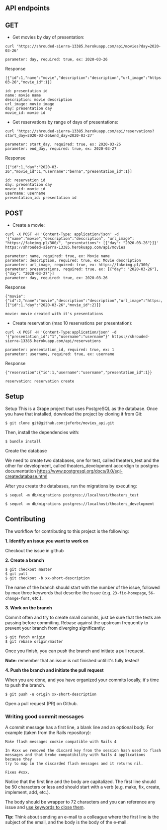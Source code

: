 ## API endpoints

## GET
* Get movies by day of presentation:
```
curl 'https://shrouded-sierra-13385.herokuapp.com/api/movies?day=2020-03-26'
```
```
parameter: day, required: true, ex: 2020-03-26
```
Response
```
[{"id":1,"name":"movie","description":"description","url_image":"https://fakeimg.pl/300/","day":"2020-03-26","movie_id":1}]
```
```
id: presentation id
name: movie name 
description: movie description
url_image: movie image
day: presentation day
movie_id: movie id
```
* Get reservations by range of days of presentations:
```
curl 'https://shrouded-sierra-13385.herokuapp.com/api/reservations?start_day=2020-03-26&end_day=2020-03-27'
```
```
parameter: start_day, required: true, ex: 2020-03-26
parameter: end_day, required: true, ex: 2020-03-27
```
Response
```
[{"id":1,"day":"2020-03-26","movie_id":1,"username":"berna","presentation_id":1}]
```
```
id: reservation id
day: presentation day 
movie_id: movie id
username: username
presentation_id: presentation id
```

## POST
* Create a movie:
```
curl -X POST -H 'Content-Type: application/json' -d '{"name":"movie","description":"description", "url_image": "https://fakeimg.pl/300/", "presentations": [{"day": "2020-03-26"}]}' https://shrouded-sierra-13385.herokuapp.com/api/movies
```
```
parameter: name, required: true, ex: Movie name
parameter: description, required: true, ex: Movie description
parameter: url_image, required: true, ex: https://fakeimg.pl/300/
parameter: presentations, required: true, ex: [{"day": "2020-03-26"}, {"day": "2020-03-27"}]
parameter: day, required: true, ex: 2020-03-26
```
Response
```
{"movie":{"id":2,"name":"movie","description":"description","url_image":"https://fakeimg.pl/300/","presentations":[{"id":1,"day":"2020-03-26","movie_id":2}]}
```
```
movie: movie created with it's presentations
```
* Create reservation (max 10 reservations per presentation):
```
curl -X POST -H 'Content-Type:application/json' -d '{"presentation_id":"1","username":"username"}' https://shrouded-sierra-13385.herokuapp.com/api/reservations
```
```
parameter: presentation_id, required: true, ex: 1
parameter: username, required: true, ex: username
```
Response
```
{"reservation":{"id":1,"username":"username","presentation_id":1}}
```
```
reservation: reservation create
```
## Setup

Setup
This is a Grape project that uses PostgreSQL as the database. Once you have that installed,
download the project by cloning it from Git:
```
$ git clone git@github.com:jeferbc/movies_api.git
```
Then, install the dependencies with:

```
$ bundle install
```

Create the database

We need to create two databases, one for test, called theaters_test and the other for development, 
called theaters_development accordign to postgres documentation
https://www.postgresql.org/docs/9.0/sql-createdatabase.html

After you create the databases, run the migrations by executing:

```
$ sequel -m db/migrations postgres://localhost/theaters_test
```
```
$ sequel -m db/migrations postgres://localhost/theaters_development
```

## Contributing

The workflow for contributing to this project is the following:

**1. Identify an issue you want to work on**

Checkout the issue in github

**2. Create a branch**

```
$ git checkout master
$ git pull
$ git checkout -b xx-short-description
```

The name of the branch should start with the number of the issue, followed by max three keywords that describe the issue (e.g. `23-fix-homepage`, `56-change-font`, etc.).

**3. Work on the branch**

Commit often and try to create small commits, just be sure that the tests are passing before commiting. Rebase against the upstream frequently to prevent your branch from diverging significantly:

```
$ git fetch origin
$ git rebase origin/master
```

Once you finish, you can push the branch and initiate a pull request.

**Note:** remember that an issue is not finished until it's fully tested!

**4. Push the branch and initiate the pull request**

When you are done, and you have organized your commits locally, it's time to push the branch.

```
$ git push -u origin xx-short-description
```

Open a pull request (PR) on Github.

### Writing good commit messages

A commit message has a first line, a blank line and an optional body. For example (taken from the Rails repository):

```
Make flash messages cookie compatible with Rails 4

In #xxx we removed the discard key from the session hash used to flash
messages and that broke compatibility with Rails 4 applications because they
try to map in the discarded flash messages and it returns nil.

Fixes #xxx.
```

Notice that the first line and the body are capitalized. The first line should be 50 characters or less and should start with a verb (e.g. make, fix, create, implement, add, etc.).

The body should be wrapper to 72 characters and you can reference any issue and [use keywords to close them](https://help.github.com/articles/closing-issues-via-commit-messages/).

**Tip:** Think about sending an e-mail to a colleague where the first line is the subject of the email, and the body is the body of the e-mail.
